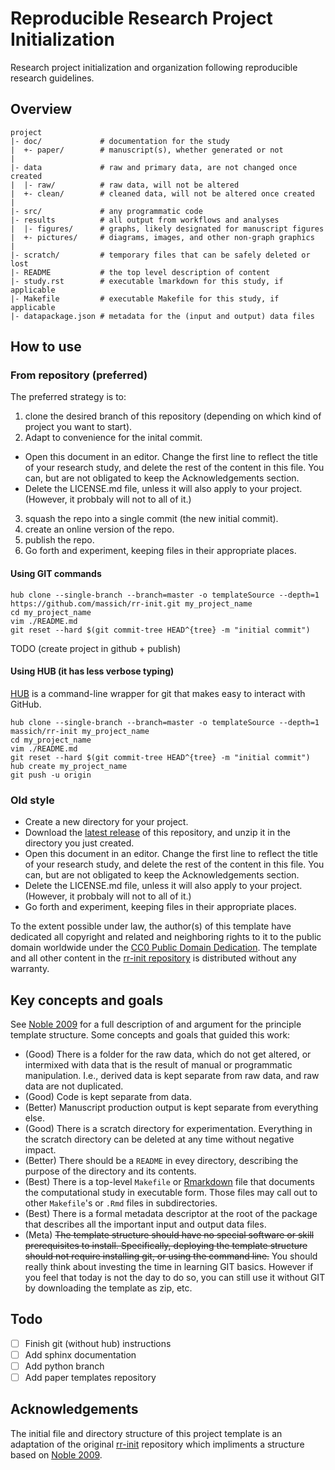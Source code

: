 Reproducible Research Project Initialization
=======

Research project initialization and organization following reproducible research guidelines.

Overview
--------

    project
    |- doc/             # documentation for the study
    |  +- paper/        # manuscript(s), whether generated or not
    |
    |- data             # raw and primary data, are not changed once created 
    |  |- raw/          # raw data, will not be altered
    |  +- clean/        # cleaned data, will not be altered once created
    |
    |- src/             # any programmatic code
    |- results          # all output from workflows and analyses
    |  |- figures/      # graphs, likely designated for manuscript figures
    |  +- pictures/     # diagrams, images, and other non-graph graphics
    |
    |- scratch/         # temporary files that can be safely deleted or lost
    |- README           # the top level description of content
    |- study.rst        # executable lmarkdown for this study, if applicable
    |- Makefile         # executable Makefile for this study, if applicable
    |- datapackage.json # metadata for the (input and output) data files 


How to use
----------

### From repository (preferred)

The preferred strategy is to:

1. clone the desired branch of this repository (depending on which kind of project you want to start).
2. Adapt to convenience for the inital commit.

  * Open this document in an editor. Change the first line to reflect the title of your research study, and delete the rest of the content in this file. You can, but are not obligated to keep the Acknowledgements section.
  * Delete the LICENSE.md file, unless it will also apply to your project. (However, it probbaly will not to all of it.)

3. squash the repo into a single commit (the new initial commit).
4. create an online version of the repo.
5. publish the repo.
6. Go forth and experiment, keeping files in their appropriate places.

#### Using GIT commands
```
hub clone --single-branch --branch=master -o templateSource --depth=1 https://github.com/massich/rr-init.git my_project_name
cd my_project_name
vim ./README.md
git reset --hard $(git commit-tree HEAD^{tree} -m "initial commit")
```
TODO (create project in github + publish)

#### Using HUB (it has less verbose typing)

[HUB] is a command-line wrapper for git that makes easy to interact with GitHub.

```
hub clone --single-branch --branch=master -o templateSource --depth=1 massich/rr-init my_project_name
cd my_project_name
vim ./README.md
git reset --hard $(git commit-tree HEAD^{tree} -m "initial commit")
hub create my_project_name
git push -u origin
```

### Old style

* Create a new directory for your project.
* Download the [latest release] of this repository, and unzip it in the directory you just created.
* Open this document in an editor. Change the first line to reflect the title of your research study, and delete the rest of the content in this file. You can, but are not obligated to keep the Acknowledgements section.
* Delete the LICENSE.md file, unless it will also apply to your project. (However, it probbaly will not to all of it.)
* Go forth and experiment, keeping files in their appropriate places.

To the extent possible under law, the author(s) of this template have dedicated all copyright and related and neighboring rights to it to the public domain worldwide under the [CC0 Public Domain Dedication]. The template and all other content in the [rr-init repository] is distributed without any warranty.

Key concepts and goals
----------------------

See [Noble 2009] for a full description of and argument for the principle template structure. Some concepts and goals that guided this work:
* (Good) There is a folder for the raw data, which do not get altered, or intermixed with data that is the result of manual or programmatic manipulation. I.e., derived data is kept separate from raw data, and raw data are not duplicated.
* (Good) Code is kept separate from data.
* (Better) Manuscript production output is kept separate from everything else.
* (Good) There is a scratch directory for experimentation. Everything in the scratch directory can be deleted at any time without negative impact. 
* (Better) There should be a `README` in evey directory, describing the purpose of the directory and its contents.
* (Best) There is a top-level `Makefile` or [Rmarkdown] file that documents the computational study in executable form. Those files may call out to other `Makefile`'s or `.Rmd` files in subdirectories.
* (Best) There is a formal metadata descriptor at the root of the package that describes all the important input and output data files.
* (Meta) ~~The template structure should have no special software or skill prerequisites to install. Specifically, deploying the template structure should not require installing git, or using the command line.~~ You should really think about investing the time in learning GIT basics. However if you feel that today is not the day to do so, you can still use it without GIT by downloading the template as zip, etc.

Todo
----
-[ ] Finish git (without hub) instructions 
-[ ] Add sphinx documentation 
-[ ] Add python branch
-[ ] Add paper templates repository

Acknowledgements
----------------

The initial file and directory structure of this project template is an adaptation of the original [rr-init] repository which impliments a structure based on [Noble 2009].

[rr-init repository]: https://github.com/massich/rr-init
[rr-init]: https://github.com/m-Science-Curriculum/rr-init
[latest release]: https://github.com/massich/rr-init/releases/latest
[NESCent]: http://nescent.org
[Rmarkdown]: http://rmarkdown.rstudio.com/
[Noble 2009]: http://dx.doi.org/10.1371/journal.pcbi.1000424
[CC0 Public Domain Dedication]: http://creativecommons.org/publicdomain/zero/1.0/
[HUB]: https://hub.github.com/
